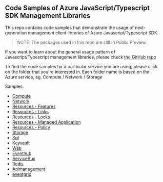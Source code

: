 ## Code Samples of Azure JavaScript/Typescript SDK Management Libraries 

This repo contains code samples that demonstrate the usage of next-generation management client libraries of Azure Javascript/Typescript SDK.

>NOTE: The packages used in this repo are still in Public Preview.

If you want to learn about the general usage pattern of Javascript/Typescript management libraries, please check [the GitHub repo](https://github.com/Azure/azure-sdk-for-js)

To find the code samples for a particular service you are using, please click on the folder that you're interested in. Each folder name is based on the Azure service, eg. Compute / Network / Storage

Samples:
- [Compute](https://github.com/Azure-Samples/azure-samples-js-management/tree/master/samples/compute)
- [Network](https://github.com/Azure-Samples/azure-samples-js-management/tree/master/samples/network)
- [Resources - Features](https://github.com/Azure-Samples/azure-samples-js-management/tree/master/samples/features)
- [Resources - Links](https://github.com/Azure-Samples/azure-samples-js-management/tree/master/samples/links)
- [Resources - Locks](https://github.com/Azure-Samples/azure-samples-js-management/tree/master/samples/locks)
- [Resources - Managed Application](https://github.com/Azure-Samples/azure-samples-js-management/tree/master/samples/managedapplications)
- [Resources - Policy](https://github.com/Azure-Samples/azure-samples-js-management/tree/master/samples/policy)
- [Storage](https://github.com/Azure-Samples/azure-samples-js-management/tree/master/samples/storage)
- [Sql](https://github.com/Azure-Samples/azure-samples-js-management/tree/master/samples/sql)
- [Keyvault](https://github.com/Azure-Samples/azure-samples-js-management/tree/master/samples/keyvault)
- [Web](https://github.com/Azure-Samples/azure-samples-js-management/tree/master/samples/web)
- [Eventhub](https://github.com/Azure-Samples/azure-samples-js-management/tree/master/samples/eventhub)
- [ServiceBus](https://github.com/Azure-Samples/azure-samples-js-management/tree/master/samples/servicebus)
- [Redis](https://github.com/Azure-Samples/azure-samples-js-management/tree/master/samples/redis)
- [Apimanagement](https://github.com/Azure-Samples/azure-samples-js-management/tree/master/samples/apimanagement)
- [eventgrid](https://github.com/Azure-Samples/azure-samples-js-management/tree/master/samples/eventgrid)
